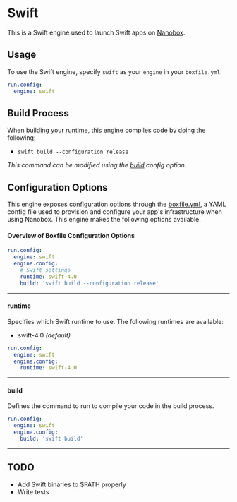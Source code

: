 # Swift

This is a Swift engine used to launch Swift apps on [Nanobox](http://nanobox.io).

## Usage
To use the Swift engine, specify `swift` as your `engine` in your `boxfile.yml`.

```yaml
run.config:
  engine: swift
```

## Build Process
When [building your runtime](https://docs.nanobox.io/cli/build-runtime), this engine compiles code by doing the following:

* `swift build --configuration release`

*This command can be modified using the [build](#build) config option.*

## Configuration Options
This engine exposes configuration options through the [boxfile.yml](https://docs.nanobox.io/boxfile), a YAML config file used to provision and configure your app's infrastructure when using Nanobox. This engine makes the following options available.

#### Overview of Boxfile Configuration Options
```yaml
run.config:
  engine: swift
  engine.config:
    # Swift settings
    runtime: swift-4.0
    build: 'swift build --configuration release'
```

---

#### runtime
Specifies which Swift runtime to use. The following runtimes are available:

- swift-4.0 *(default)*

```yaml
run.config:
  engine: swift
  engine.config:
    runtime: swift-4.0
```

---

#### build
Defines the command to run to compile your code in the build process.

```yaml
run.config:
  engine: swift
  engine.config:
    build: 'swift build'
```

---

## TODO
- Add Swift binaries to $PATH properly
- Write tests
